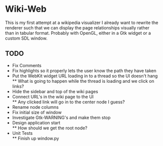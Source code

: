 # Wiki-Web #
This is my first attempt at a wikipedia visualizer
I already want to rewrite the renderer such that we can display the page relationships visually rather than in tabular format.  Probably with OpenGL, either in a Gtk widget or a custom SDL window.  

## TODO ##
* Fix Comments  
* Fix highlights so it properly lets the user know the path they have taken  
* Put the WebKit widget URL loading in to a thread so the UI doesn't hang  
** What is going to happen while the thread is loading and we click on links?  
* Hide the sidebar and top of the wiki pages  
* Connect URL's in the wiki page to the UI  
** Any clicked link will go in to the center node I guess?  
* Rename node columns  
* Fix initial size of window  
* Investigate Gtk-WARNING's and make them stop  
* Design application start  
** How should we get the root node?  
* Unit Tests  
** Finish up window.py
